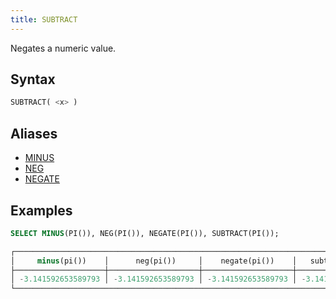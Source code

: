 ```yaml
---
title: SUBTRACT
---
```


Negates a numeric value.

## Syntax

```sql
SUBTRACT( <x> )
```

## Aliases

- [MINUS](minus.md)
- [NEG](neg.md)
- [NEGATE](negate.md)

## Examples

```sql
SELECT MINUS(PI()), NEG(PI()), NEGATE(PI()), SUBTRACT(PI());

┌───────────────────────────────────────────────────────────────────────────────────┐
│     minus(pi())    │      neg(pi())     │    negate(pi())    │   subtract(pi())   │
├────────────────────┼────────────────────┼────────────────────┼────────────────────┤
│ -3.141592653589793 │ -3.141592653589793 │ -3.141592653589793 │ -3.141592653589793 │
└───────────────────────────────────────────────────────────────────────────────────┘
```